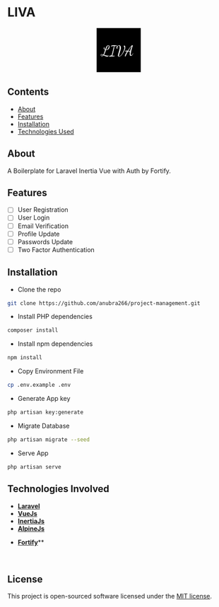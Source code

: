 # LIVA

<p align="center"><img src="./favicon.png" width="100"></p>

## Contents

-   [About](#About)
-   [Features](#features)
-   [Installation](#installation)
-   [Technologies Used](#technologies-involved)

## About

A Boilerplate for Laravel Inertia Vue with Auth by Fortify.


## Features

-   [ ] User Registration
-   [ ] User Login
-   [ ] Email Verification
-   [ ] Profile Update
-   [ ] Passwords Update
-   [ ] Two Factor Authentication

## Installation

-   Clone the repo

```bash
git clone https://github.com/anubra266/project-management.git
```

-   Install PHP dependencies

```bash
composer install
```

-   Install npm dependencies

```bash
npm install
```

-   Copy Environment File

```bash
cp .env.example .env
```

-   Generate App key

```bash
php artisan key:generate
```

-   Migrate Database

```bash
php artisan migrate --seed
```

-   Serve App

```bash
php artisan serve
```

## Technologies Involved

-   **[Laravel](https://laravel.com/)**
-   **[VueJs](https://vuejs.com/)**
-   **[InertiaJs](https://inertiajs.com/)**
-   **[AlpineJs](https://github.com/alpinejs/alpine)**
*   **[Fortify](https://github.com/laravel/fortify)****
    <br />
    <br />
    <br />
## License

This project is open-sourced software licensed under the [MIT license](https://opensource.org/licenses/MIT).

